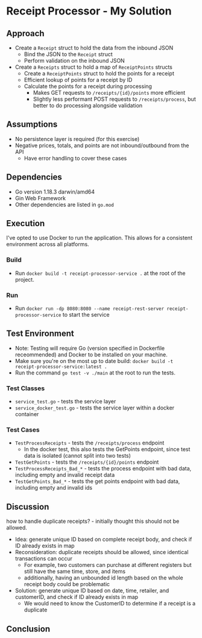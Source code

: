 # Receipt Processor - My Solution

## Approach

- Create a `Receipt` struct to hold the data from the inbound JSON
  - Bind the JSON to the `Receipt` struct
  - Perform validation on the inbound JSON
- Create a `Receipts` struct to hold a map of `ReceiptPoints` structs
  - Create a `ReceiptPoints` struct to hold the points for a receipt
  - Efficient lookup of points for a receipt by ID
  - Calculate the points for a receipt during processing
    - Makes GET requests to `/receipts/{id}/points` more efficient
    - Slightly less performant POST requests to `/receipts/process`, but better to do processing alongside validation


## Assumptions

- No persistence layer is required (for this exercise)
- Negative prices, totals, and points are not inbound/outbound from the API
  - Have error handling to cover these cases

## Dependencies

- Go version 1.18.3 darwin/amd64
- Gin Web Framework
- Other dependencies are listed in `go.mod`

## Execution

I've opted to use Docker to run the application. This allows for a consistent environment across all platforms.

### Build

- Run `docker build -t receipt-processor-service .` at the root of the project.

### Run

- Run `docker run -dp 8080:8080 --name receipt-rest-server receipt-processor-service` to start the service

## Test Environment

- Note: Testing will require Go (version specified in Dockerfile receommended) and Docker to be installed on your machine.
- Make sure you're on the most up to date build: `docker build -t receipt-processor-service:latest .`
- Run the command `go test -v ./main` at the root to run the tests.

### Test Classes

- `service_test.go` - tests the service layer
- `service_docker_test.go` - tests the service layer within a docker container

### Test Cases

- `TestProcessReceipts` - tests the `/receipts/process` endpoint
  - In the docker test, this also tests the GetPoints endpoint, since test data is isolated (cannot split into two tests)
- `TestGetPoints` - tests the `/receipts/{id}/points` endpoint
- `TestProcessReceipts_Bad_*` - tests the process endpoint with bad data, including empty and invalid receipt data
- `TestGetPoints_Bad_*` - tests the get points endpoint with bad data, including empty and invalid ids



## Discussion

how to handle duplicate receipts? - initially thought this should not be allowed.

- Idea: generate unique ID based on complete receipt body, and check if ID already exists in map
- Reconsideration: duplicate receipts should be allowed, since identical transactions can occur
  - For example, two customers can purchase at different registers but still have the same time, store, and items
  - additionally, having an unbounded id length based on the whole receipt body could be problematic
- Solution: generate unique ID based on date, time, retailer, and customerID, and check if ID already exists in map
  - We would need to know the CustomerID to determine if a receipt is a duplicate

## Conclusion
